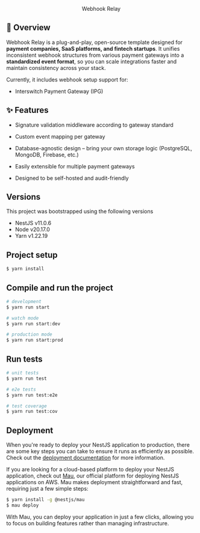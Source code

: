 <p align="center">
Webhook Relay
</p>

## 🧩 Overview

Webhook Relay is a plug-and-play, open-source template designed for **payment companies, SaaS platforms, and fintech startups**. It unifies inconsistent webhook structures from various payment gateways into a **standardized event format**, so you can scale integrations faster and maintain consistency across your stack.

Currently, it includes webhook setup support for:

- Interswitch Payment Gateway (IPG)

## ✨ Features

- Signature validation middleware according to gateway standard

- Custom event mapping per gateway

- Database-agnostic design – bring your own storage logic (PostgreSQL, MongoDB, Firebase, etc.)

- Easily extensible for multiple payment gateways

- Designed to be self-hosted and audit-friendly


## Versions

This project was bootstrapped using the following versions

- NestJS v11.0.6
- Node v20.17.0
- Yarn v1.22.19

## Project setup

```bash
$ yarn install
```

## Compile and run the project

```bash
# development
$ yarn run start

# watch mode
$ yarn run start:dev

# production mode
$ yarn run start:prod
```

## Run tests

```bash
# unit tests
$ yarn run test

# e2e tests
$ yarn run test:e2e

# test coverage
$ yarn run test:cov
```

## Deployment

When you're ready to deploy your NestJS application to production, there are some key steps you can take to ensure it runs as efficiently as possible. Check out the [deployment documentation](https://docs.nestjs.com/deployment) for more information.

If you are looking for a cloud-based platform to deploy your NestJS application, check out [Mau](https://mau.nestjs.com), our official platform for deploying NestJS applications on AWS. Mau makes deployment straightforward and fast, requiring just a few simple steps:

```bash
$ yarn install -g @nestjs/mau
$ mau deploy
```

With Mau, you can deploy your application in just a few clicks, allowing you to focus on building features rather than managing infrastructure.

